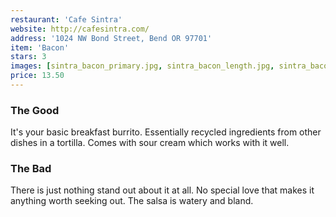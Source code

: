 ```yaml
---
restaurant: 'Cafe Sintra'
website: http://cafesintra.com/
address: '1024 NW Bond Street, Bend OR 97701'
item: 'Bacon'
stars: 3
images: [sintra_bacon_primary.jpg, sintra_bacon_length.jpg, sintra_bacon_package.jpg]
price: 13.50
---
```


### The Good

It's your basic breakfast burrito. Essentially recycled ingredients from other dishes in a tortilla. Comes with sour cream which works with it well.

### The Bad

There is just nothing stand out about it at all. No special love that makes it anything worth seeking out. The salsa is watery and bland.

